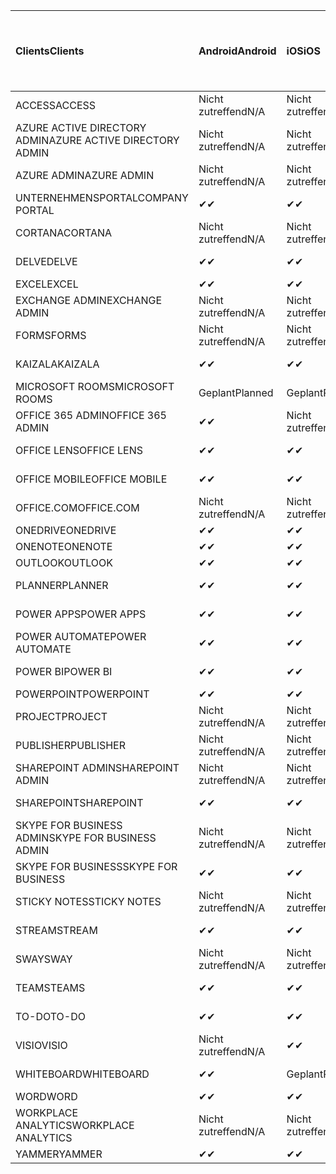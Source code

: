 <!-- This file is generated automatically. Changes made to this file will be overwritten.-->
|<span data-ttu-id="709e9-101">Clients</span><span class="sxs-lookup"><span data-stu-id="709e9-101">Clients</span></span>|<span data-ttu-id="709e9-102">Android</span><span class="sxs-lookup"><span data-stu-id="709e9-102">Android</span></span>|<span data-ttu-id="709e9-103">iOS</span><span class="sxs-lookup"><span data-stu-id="709e9-103">iOS</span></span>|<span data-ttu-id="709e9-104">Mac</span><span class="sxs-lookup"><span data-stu-id="709e9-104">Mac</span></span>|<span data-ttu-id="709e9-105">Windows 10</span><span class="sxs-lookup"><span data-stu-id="709e9-105">Windows 10</span></span><br><span data-ttu-id="709e9-106">Desktop</span><span class="sxs-lookup"><span data-stu-id="709e9-106">Desktop</span></span>|<span data-ttu-id="709e9-107">Windows 10</span><span class="sxs-lookup"><span data-stu-id="709e9-107">Windows 10</span></span><br><span data-ttu-id="709e9-108">Moderne Apps</span><span class="sxs-lookup"><span data-stu-id="709e9-108">Modern Apps</span></span>|
|:-|:-|:-|:-|:-|:-|
|<span data-ttu-id="709e9-109">ACCESS</span><span class="sxs-lookup"><span data-stu-id="709e9-109">ACCESS</span></span>|<span data-ttu-id="709e9-110">Nicht zutreffend</span><span class="sxs-lookup"><span data-stu-id="709e9-110">N/A</span></span>|<span data-ttu-id="709e9-111">Nicht zutreffend</span><span class="sxs-lookup"><span data-stu-id="709e9-111">N/A</span></span>|<span data-ttu-id="709e9-112">Nicht zutreffend</span><span class="sxs-lookup"><span data-stu-id="709e9-112">N/A</span></span>|<span data-ttu-id="709e9-113">✔</span><span class="sxs-lookup"><span data-stu-id="709e9-113">✔</span></span>|<span data-ttu-id="709e9-114">Nicht zutreffend</span><span class="sxs-lookup"><span data-stu-id="709e9-114">N/A</span></span>|
|<span data-ttu-id="709e9-115">AZURE ACTIVE DIRECTORY ADMIN</span><span class="sxs-lookup"><span data-stu-id="709e9-115">AZURE ACTIVE DIRECTORY ADMIN</span></span>|<span data-ttu-id="709e9-116">Nicht zutreffend</span><span class="sxs-lookup"><span data-stu-id="709e9-116">N/A</span></span>|<span data-ttu-id="709e9-117">Nicht zutreffend</span><span class="sxs-lookup"><span data-stu-id="709e9-117">N/A</span></span>|<span data-ttu-id="709e9-118">Nicht zutreffend</span><span class="sxs-lookup"><span data-stu-id="709e9-118">N/A</span></span>|<span data-ttu-id="709e9-119">✔</span><span class="sxs-lookup"><span data-stu-id="709e9-119">✔</span></span>|<span data-ttu-id="709e9-120">Nicht zutreffend</span><span class="sxs-lookup"><span data-stu-id="709e9-120">N/A</span></span>|
|<span data-ttu-id="709e9-121">AZURE ADMIN</span><span class="sxs-lookup"><span data-stu-id="709e9-121">AZURE ADMIN</span></span>|<span data-ttu-id="709e9-122">Nicht zutreffend</span><span class="sxs-lookup"><span data-stu-id="709e9-122">N/A</span></span>|<span data-ttu-id="709e9-123">Nicht zutreffend</span><span class="sxs-lookup"><span data-stu-id="709e9-123">N/A</span></span>|<span data-ttu-id="709e9-124">Nicht zutreffend</span><span class="sxs-lookup"><span data-stu-id="709e9-124">N/A</span></span>|<span data-ttu-id="709e9-125">Nicht zutreffend</span><span class="sxs-lookup"><span data-stu-id="709e9-125">N/A</span></span>|<span data-ttu-id="709e9-126">Nicht zutreffend</span><span class="sxs-lookup"><span data-stu-id="709e9-126">N/A</span></span>|
|<span data-ttu-id="709e9-127">UNTERNEHMENSPORTAL</span><span class="sxs-lookup"><span data-stu-id="709e9-127">COMPANY PORTAL</span></span>|<span data-ttu-id="709e9-128">✔</span><span class="sxs-lookup"><span data-stu-id="709e9-128">✔</span></span>|<span data-ttu-id="709e9-129">✔</span><span class="sxs-lookup"><span data-stu-id="709e9-129">✔</span></span>|<span data-ttu-id="709e9-130">✔</span><span class="sxs-lookup"><span data-stu-id="709e9-130">✔</span></span>|<span data-ttu-id="709e9-131">Nicht zutreffend</span><span class="sxs-lookup"><span data-stu-id="709e9-131">N/A</span></span>|<span data-ttu-id="709e9-132">✔</span><span class="sxs-lookup"><span data-stu-id="709e9-132">✔</span></span>|
|<span data-ttu-id="709e9-133">CORTANA</span><span class="sxs-lookup"><span data-stu-id="709e9-133">CORTANA</span></span>|<span data-ttu-id="709e9-134">Nicht zutreffend</span><span class="sxs-lookup"><span data-stu-id="709e9-134">N/A</span></span>|<span data-ttu-id="709e9-135">Nicht zutreffend</span><span class="sxs-lookup"><span data-stu-id="709e9-135">N/A</span></span>|<span data-ttu-id="709e9-136">Nicht zutreffend</span><span class="sxs-lookup"><span data-stu-id="709e9-136">N/A</span></span>|<span data-ttu-id="709e9-137">Nicht zutreffend</span><span class="sxs-lookup"><span data-stu-id="709e9-137">N/A</span></span>|<span data-ttu-id="709e9-138">✔</span><span class="sxs-lookup"><span data-stu-id="709e9-138">✔</span></span>|
|<span data-ttu-id="709e9-139">DELVE</span><span class="sxs-lookup"><span data-stu-id="709e9-139">DELVE</span></span>|<span data-ttu-id="709e9-140">✔</span><span class="sxs-lookup"><span data-stu-id="709e9-140">✔</span></span>|<span data-ttu-id="709e9-141">✔</span><span class="sxs-lookup"><span data-stu-id="709e9-141">✔</span></span>|<span data-ttu-id="709e9-142">Nicht zutreffend</span><span class="sxs-lookup"><span data-stu-id="709e9-142">N/A</span></span>|<span data-ttu-id="709e9-143">Nicht zutreffend</span><span class="sxs-lookup"><span data-stu-id="709e9-143">N/A</span></span>|<span data-ttu-id="709e9-144">Nicht zutreffend</span><span class="sxs-lookup"><span data-stu-id="709e9-144">N/A</span></span>|
|<span data-ttu-id="709e9-145">EXCEL</span><span class="sxs-lookup"><span data-stu-id="709e9-145">EXCEL</span></span>|<span data-ttu-id="709e9-146">✔</span><span class="sxs-lookup"><span data-stu-id="709e9-146">✔</span></span>|<span data-ttu-id="709e9-147">✔</span><span class="sxs-lookup"><span data-stu-id="709e9-147">✔</span></span>|<span data-ttu-id="709e9-148">✔</span><span class="sxs-lookup"><span data-stu-id="709e9-148">✔</span></span>|<span data-ttu-id="709e9-149">✔</span><span class="sxs-lookup"><span data-stu-id="709e9-149">✔</span></span>|<span data-ttu-id="709e9-150">✔</span><span class="sxs-lookup"><span data-stu-id="709e9-150">✔</span></span>|
|<span data-ttu-id="709e9-151">EXCHANGE ADMIN</span><span class="sxs-lookup"><span data-stu-id="709e9-151">EXCHANGE ADMIN</span></span>|<span data-ttu-id="709e9-152">Nicht zutreffend</span><span class="sxs-lookup"><span data-stu-id="709e9-152">N/A</span></span>|<span data-ttu-id="709e9-153">Nicht zutreffend</span><span class="sxs-lookup"><span data-stu-id="709e9-153">N/A</span></span>|<span data-ttu-id="709e9-154">Nicht zutreffend</span><span class="sxs-lookup"><span data-stu-id="709e9-154">N/A</span></span>|<span data-ttu-id="709e9-155">✔</span><span class="sxs-lookup"><span data-stu-id="709e9-155">✔</span></span>|<span data-ttu-id="709e9-156">Nicht zutreffend</span><span class="sxs-lookup"><span data-stu-id="709e9-156">N/A</span></span>|
|<span data-ttu-id="709e9-157">FORMS</span><span class="sxs-lookup"><span data-stu-id="709e9-157">FORMS</span></span>|<span data-ttu-id="709e9-158">Nicht zutreffend</span><span class="sxs-lookup"><span data-stu-id="709e9-158">N/A</span></span>|<span data-ttu-id="709e9-159">Nicht zutreffend</span><span class="sxs-lookup"><span data-stu-id="709e9-159">N/A</span></span>|<span data-ttu-id="709e9-160">Nicht zutreffend</span><span class="sxs-lookup"><span data-stu-id="709e9-160">N/A</span></span>|<span data-ttu-id="709e9-161">Nicht zutreffend</span><span class="sxs-lookup"><span data-stu-id="709e9-161">N/A</span></span>|<span data-ttu-id="709e9-162">Nicht zutreffend</span><span class="sxs-lookup"><span data-stu-id="709e9-162">N/A</span></span>|
|<span data-ttu-id="709e9-163">KAIZALA</span><span class="sxs-lookup"><span data-stu-id="709e9-163">KAIZALA</span></span>|<span data-ttu-id="709e9-164">✔</span><span class="sxs-lookup"><span data-stu-id="709e9-164">✔</span></span>|<span data-ttu-id="709e9-165">✔</span><span class="sxs-lookup"><span data-stu-id="709e9-165">✔</span></span>|<span data-ttu-id="709e9-166">Nicht zutreffend</span><span class="sxs-lookup"><span data-stu-id="709e9-166">N/A</span></span>|<span data-ttu-id="709e9-167">Nicht zutreffend</span><span class="sxs-lookup"><span data-stu-id="709e9-167">N/A</span></span>|<span data-ttu-id="709e9-168">Nicht zutreffend</span><span class="sxs-lookup"><span data-stu-id="709e9-168">N/A</span></span>|
|<span data-ttu-id="709e9-169">MICROSOFT ROOMS</span><span class="sxs-lookup"><span data-stu-id="709e9-169">MICROSOFT ROOMS</span></span>|<span data-ttu-id="709e9-170">Geplant</span><span class="sxs-lookup"><span data-stu-id="709e9-170">Planned</span></span>|<span data-ttu-id="709e9-171">Geplant</span><span class="sxs-lookup"><span data-stu-id="709e9-171">Planned</span></span>|<span data-ttu-id="709e9-172">Nicht zutreffend</span><span class="sxs-lookup"><span data-stu-id="709e9-172">N/A</span></span>|<span data-ttu-id="709e9-173">Nicht zutreffend</span><span class="sxs-lookup"><span data-stu-id="709e9-173">N/A</span></span>|<span data-ttu-id="709e9-174">Nicht zutreffend</span><span class="sxs-lookup"><span data-stu-id="709e9-174">N/A</span></span>|
|<span data-ttu-id="709e9-175">OFFICE 365 ADMIN</span><span class="sxs-lookup"><span data-stu-id="709e9-175">OFFICE 365 ADMIN</span></span>|<span data-ttu-id="709e9-176">✔</span><span class="sxs-lookup"><span data-stu-id="709e9-176">✔</span></span>|<span data-ttu-id="709e9-177">Nicht zutreffend</span><span class="sxs-lookup"><span data-stu-id="709e9-177">N/A</span></span>|<span data-ttu-id="709e9-178">Nicht zutreffend</span><span class="sxs-lookup"><span data-stu-id="709e9-178">N/A</span></span>|<span data-ttu-id="709e9-179">Nicht zutreffend</span><span class="sxs-lookup"><span data-stu-id="709e9-179">N/A</span></span>|<span data-ttu-id="709e9-180">Nicht zutreffend</span><span class="sxs-lookup"><span data-stu-id="709e9-180">N/A</span></span>|
|<span data-ttu-id="709e9-181">OFFICE LENS</span><span class="sxs-lookup"><span data-stu-id="709e9-181">OFFICE LENS</span></span>|<span data-ttu-id="709e9-182">✔</span><span class="sxs-lookup"><span data-stu-id="709e9-182">✔</span></span>|<span data-ttu-id="709e9-183">✔</span><span class="sxs-lookup"><span data-stu-id="709e9-183">✔</span></span>|<span data-ttu-id="709e9-184">Nicht zutreffend</span><span class="sxs-lookup"><span data-stu-id="709e9-184">N/A</span></span>|<span data-ttu-id="709e9-185">Nicht zutreffend</span><span class="sxs-lookup"><span data-stu-id="709e9-185">N/A</span></span>|<span data-ttu-id="709e9-186">✔</span><span class="sxs-lookup"><span data-stu-id="709e9-186">✔</span></span>|
|<span data-ttu-id="709e9-187">OFFICE MOBILE</span><span class="sxs-lookup"><span data-stu-id="709e9-187">OFFICE MOBILE</span></span>|<span data-ttu-id="709e9-188">✔</span><span class="sxs-lookup"><span data-stu-id="709e9-188">✔</span></span>|<span data-ttu-id="709e9-189">✔</span><span class="sxs-lookup"><span data-stu-id="709e9-189">✔</span></span>|<span data-ttu-id="709e9-190">Nicht zutreffend</span><span class="sxs-lookup"><span data-stu-id="709e9-190">N/A</span></span>|<span data-ttu-id="709e9-191">Nicht zutreffend</span><span class="sxs-lookup"><span data-stu-id="709e9-191">N/A</span></span>|<span data-ttu-id="709e9-192">Nicht zutreffend</span><span class="sxs-lookup"><span data-stu-id="709e9-192">N/A</span></span>|
|<span data-ttu-id="709e9-193">OFFICE.COM</span><span class="sxs-lookup"><span data-stu-id="709e9-193">OFFICE.COM</span></span>|<span data-ttu-id="709e9-194">Nicht zutreffend</span><span class="sxs-lookup"><span data-stu-id="709e9-194">N/A</span></span>|<span data-ttu-id="709e9-195">Nicht zutreffend</span><span class="sxs-lookup"><span data-stu-id="709e9-195">N/A</span></span>|<span data-ttu-id="709e9-196">Nicht zutreffend</span><span class="sxs-lookup"><span data-stu-id="709e9-196">N/A</span></span>|<span data-ttu-id="709e9-197">Nicht zutreffend</span><span class="sxs-lookup"><span data-stu-id="709e9-197">N/A</span></span>|<span data-ttu-id="709e9-198">✔</span><span class="sxs-lookup"><span data-stu-id="709e9-198">✔</span></span>|
|<span data-ttu-id="709e9-199">ONEDRIVE</span><span class="sxs-lookup"><span data-stu-id="709e9-199">ONEDRIVE</span></span>|<span data-ttu-id="709e9-200">✔</span><span class="sxs-lookup"><span data-stu-id="709e9-200">✔</span></span>|<span data-ttu-id="709e9-201">✔</span><span class="sxs-lookup"><span data-stu-id="709e9-201">✔</span></span>|<span data-ttu-id="709e9-202">✔</span><span class="sxs-lookup"><span data-stu-id="709e9-202">✔</span></span>|<span data-ttu-id="709e9-203">✔</span><span class="sxs-lookup"><span data-stu-id="709e9-203">✔</span></span>|<span data-ttu-id="709e9-204">✔</span><span class="sxs-lookup"><span data-stu-id="709e9-204">✔</span></span>|
|<span data-ttu-id="709e9-205">ONENOTE</span><span class="sxs-lookup"><span data-stu-id="709e9-205">ONENOTE</span></span>|<span data-ttu-id="709e9-206">✔</span><span class="sxs-lookup"><span data-stu-id="709e9-206">✔</span></span>|<span data-ttu-id="709e9-207">✔</span><span class="sxs-lookup"><span data-stu-id="709e9-207">✔</span></span>|<span data-ttu-id="709e9-208">✔</span><span class="sxs-lookup"><span data-stu-id="709e9-208">✔</span></span>|<span data-ttu-id="709e9-209">✔</span><span class="sxs-lookup"><span data-stu-id="709e9-209">✔</span></span>|<span data-ttu-id="709e9-210">✔</span><span class="sxs-lookup"><span data-stu-id="709e9-210">✔</span></span>|
|<span data-ttu-id="709e9-211">OUTLOOK</span><span class="sxs-lookup"><span data-stu-id="709e9-211">OUTLOOK</span></span>|<span data-ttu-id="709e9-212">✔</span><span class="sxs-lookup"><span data-stu-id="709e9-212">✔</span></span>|<span data-ttu-id="709e9-213">✔</span><span class="sxs-lookup"><span data-stu-id="709e9-213">✔</span></span>|<span data-ttu-id="709e9-214">✔</span><span class="sxs-lookup"><span data-stu-id="709e9-214">✔</span></span>|<span data-ttu-id="709e9-215">✔</span><span class="sxs-lookup"><span data-stu-id="709e9-215">✔</span></span>|<span data-ttu-id="709e9-216">✔</span><span class="sxs-lookup"><span data-stu-id="709e9-216">✔</span></span>|
|<span data-ttu-id="709e9-217">PLANNER</span><span class="sxs-lookup"><span data-stu-id="709e9-217">PLANNER</span></span>|<span data-ttu-id="709e9-218">✔</span><span class="sxs-lookup"><span data-stu-id="709e9-218">✔</span></span>|<span data-ttu-id="709e9-219">✔</span><span class="sxs-lookup"><span data-stu-id="709e9-219">✔</span></span>|<span data-ttu-id="709e9-220">Nicht zutreffend</span><span class="sxs-lookup"><span data-stu-id="709e9-220">N/A</span></span>|<span data-ttu-id="709e9-221">Nicht zutreffend</span><span class="sxs-lookup"><span data-stu-id="709e9-221">N/A</span></span>|<span data-ttu-id="709e9-222">Nicht zutreffend</span><span class="sxs-lookup"><span data-stu-id="709e9-222">N/A</span></span>|
|<span data-ttu-id="709e9-223">POWER APPS</span><span class="sxs-lookup"><span data-stu-id="709e9-223">POWER APPS</span></span>|<span data-ttu-id="709e9-224">✔</span><span class="sxs-lookup"><span data-stu-id="709e9-224">✔</span></span>|<span data-ttu-id="709e9-225">✔</span><span class="sxs-lookup"><span data-stu-id="709e9-225">✔</span></span>|<span data-ttu-id="709e9-226">Nicht zutreffend</span><span class="sxs-lookup"><span data-stu-id="709e9-226">N/A</span></span>|<span data-ttu-id="709e9-227">Nicht zutreffend</span><span class="sxs-lookup"><span data-stu-id="709e9-227">N/A</span></span>|<span data-ttu-id="709e9-228">✔</span><span class="sxs-lookup"><span data-stu-id="709e9-228">✔</span></span>|
|<span data-ttu-id="709e9-229">POWER AUTOMATE</span><span class="sxs-lookup"><span data-stu-id="709e9-229">POWER AUTOMATE</span></span>|<span data-ttu-id="709e9-230">✔</span><span class="sxs-lookup"><span data-stu-id="709e9-230">✔</span></span>|<span data-ttu-id="709e9-231">✔</span><span class="sxs-lookup"><span data-stu-id="709e9-231">✔</span></span>|<span data-ttu-id="709e9-232">Nicht zutreffend</span><span class="sxs-lookup"><span data-stu-id="709e9-232">N/A</span></span>|<span data-ttu-id="709e9-233">Nicht zutreffend</span><span class="sxs-lookup"><span data-stu-id="709e9-233">N/A</span></span>|<span data-ttu-id="709e9-234">Nicht zutreffend</span><span class="sxs-lookup"><span data-stu-id="709e9-234">N/A</span></span>|
|<span data-ttu-id="709e9-235">POWER BI</span><span class="sxs-lookup"><span data-stu-id="709e9-235">POWER BI</span></span>|<span data-ttu-id="709e9-236">✔</span><span class="sxs-lookup"><span data-stu-id="709e9-236">✔</span></span>|<span data-ttu-id="709e9-237">✔</span><span class="sxs-lookup"><span data-stu-id="709e9-237">✔</span></span>|<span data-ttu-id="709e9-238">Nicht zutreffend</span><span class="sxs-lookup"><span data-stu-id="709e9-238">N/A</span></span>|<span data-ttu-id="709e9-239">✔</span><span class="sxs-lookup"><span data-stu-id="709e9-239">✔</span></span>|<span data-ttu-id="709e9-240">✔</span><span class="sxs-lookup"><span data-stu-id="709e9-240">✔</span></span>|
|<span data-ttu-id="709e9-241">POWERPOINT</span><span class="sxs-lookup"><span data-stu-id="709e9-241">POWERPOINT</span></span>|<span data-ttu-id="709e9-242">✔</span><span class="sxs-lookup"><span data-stu-id="709e9-242">✔</span></span>|<span data-ttu-id="709e9-243">✔</span><span class="sxs-lookup"><span data-stu-id="709e9-243">✔</span></span>|<span data-ttu-id="709e9-244">✔</span><span class="sxs-lookup"><span data-stu-id="709e9-244">✔</span></span>|<span data-ttu-id="709e9-245">✔</span><span class="sxs-lookup"><span data-stu-id="709e9-245">✔</span></span>|<span data-ttu-id="709e9-246">✔</span><span class="sxs-lookup"><span data-stu-id="709e9-246">✔</span></span>|
|<span data-ttu-id="709e9-247">PROJECT</span><span class="sxs-lookup"><span data-stu-id="709e9-247">PROJECT</span></span>|<span data-ttu-id="709e9-248">Nicht zutreffend</span><span class="sxs-lookup"><span data-stu-id="709e9-248">N/A</span></span>|<span data-ttu-id="709e9-249">Nicht zutreffend</span><span class="sxs-lookup"><span data-stu-id="709e9-249">N/A</span></span>|<span data-ttu-id="709e9-250">Nicht zutreffend</span><span class="sxs-lookup"><span data-stu-id="709e9-250">N/A</span></span>|<span data-ttu-id="709e9-251">✔</span><span class="sxs-lookup"><span data-stu-id="709e9-251">✔</span></span>|<span data-ttu-id="709e9-252">Nicht zutreffend</span><span class="sxs-lookup"><span data-stu-id="709e9-252">N/A</span></span>|
|<span data-ttu-id="709e9-253">PUBLISHER</span><span class="sxs-lookup"><span data-stu-id="709e9-253">PUBLISHER</span></span>|<span data-ttu-id="709e9-254">Nicht zutreffend</span><span class="sxs-lookup"><span data-stu-id="709e9-254">N/A</span></span>|<span data-ttu-id="709e9-255">Nicht zutreffend</span><span class="sxs-lookup"><span data-stu-id="709e9-255">N/A</span></span>|<span data-ttu-id="709e9-256">Nicht zutreffend</span><span class="sxs-lookup"><span data-stu-id="709e9-256">N/A</span></span>|<span data-ttu-id="709e9-257">✔</span><span class="sxs-lookup"><span data-stu-id="709e9-257">✔</span></span>|<span data-ttu-id="709e9-258">Nicht zutreffend</span><span class="sxs-lookup"><span data-stu-id="709e9-258">N/A</span></span>|
|<span data-ttu-id="709e9-259">SHAREPOINT ADMIN</span><span class="sxs-lookup"><span data-stu-id="709e9-259">SHAREPOINT ADMIN</span></span>|<span data-ttu-id="709e9-260">Nicht zutreffend</span><span class="sxs-lookup"><span data-stu-id="709e9-260">N/A</span></span>|<span data-ttu-id="709e9-261">Nicht zutreffend</span><span class="sxs-lookup"><span data-stu-id="709e9-261">N/A</span></span>|<span data-ttu-id="709e9-262">Nicht zutreffend</span><span class="sxs-lookup"><span data-stu-id="709e9-262">N/A</span></span>|<span data-ttu-id="709e9-263">✔</span><span class="sxs-lookup"><span data-stu-id="709e9-263">✔</span></span>|<span data-ttu-id="709e9-264">Nicht zutreffend</span><span class="sxs-lookup"><span data-stu-id="709e9-264">N/A</span></span>|
|<span data-ttu-id="709e9-265">SHAREPOINT</span><span class="sxs-lookup"><span data-stu-id="709e9-265">SHAREPOINT</span></span>|<span data-ttu-id="709e9-266">✔</span><span class="sxs-lookup"><span data-stu-id="709e9-266">✔</span></span>|<span data-ttu-id="709e9-267">✔</span><span class="sxs-lookup"><span data-stu-id="709e9-267">✔</span></span>|<span data-ttu-id="709e9-268">Nicht zutreffend</span><span class="sxs-lookup"><span data-stu-id="709e9-268">N/A</span></span>|<span data-ttu-id="709e9-269">Nicht zutreffend</span><span class="sxs-lookup"><span data-stu-id="709e9-269">N/A</span></span>|<span data-ttu-id="709e9-270">Nicht zutreffend</span><span class="sxs-lookup"><span data-stu-id="709e9-270">N/A</span></span>|
|<span data-ttu-id="709e9-271">SKYPE FOR BUSINESS ADMIN</span><span class="sxs-lookup"><span data-stu-id="709e9-271">SKYPE FOR BUSINESS ADMIN</span></span>|<span data-ttu-id="709e9-272">Nicht zutreffend</span><span class="sxs-lookup"><span data-stu-id="709e9-272">N/A</span></span>|<span data-ttu-id="709e9-273">Nicht zutreffend</span><span class="sxs-lookup"><span data-stu-id="709e9-273">N/A</span></span>|<span data-ttu-id="709e9-274">Nicht zutreffend</span><span class="sxs-lookup"><span data-stu-id="709e9-274">N/A</span></span>|<span data-ttu-id="709e9-275">✔</span><span class="sxs-lookup"><span data-stu-id="709e9-275">✔</span></span>|<span data-ttu-id="709e9-276">Nicht zutreffend</span><span class="sxs-lookup"><span data-stu-id="709e9-276">N/A</span></span>|
|<span data-ttu-id="709e9-277">SKYPE FOR BUSINESS</span><span class="sxs-lookup"><span data-stu-id="709e9-277">SKYPE FOR BUSINESS</span></span>|<span data-ttu-id="709e9-278">✔</span><span class="sxs-lookup"><span data-stu-id="709e9-278">✔</span></span>|<span data-ttu-id="709e9-279">✔</span><span class="sxs-lookup"><span data-stu-id="709e9-279">✔</span></span>|<span data-ttu-id="709e9-280">✔</span><span class="sxs-lookup"><span data-stu-id="709e9-280">✔</span></span>|<span data-ttu-id="709e9-281">✔</span><span class="sxs-lookup"><span data-stu-id="709e9-281">✔</span></span>|<span data-ttu-id="709e9-282">Nicht zutreffend</span><span class="sxs-lookup"><span data-stu-id="709e9-282">N/A</span></span>|
|<span data-ttu-id="709e9-283">STICKY NOTES</span><span class="sxs-lookup"><span data-stu-id="709e9-283">STICKY NOTES</span></span>|<span data-ttu-id="709e9-284">Nicht zutreffend</span><span class="sxs-lookup"><span data-stu-id="709e9-284">N/A</span></span>|<span data-ttu-id="709e9-285">Nicht zutreffend</span><span class="sxs-lookup"><span data-stu-id="709e9-285">N/A</span></span>|<span data-ttu-id="709e9-286">Nicht zutreffend</span><span class="sxs-lookup"><span data-stu-id="709e9-286">N/A</span></span>|<span data-ttu-id="709e9-287">Nicht zutreffend</span><span class="sxs-lookup"><span data-stu-id="709e9-287">N/A</span></span>|<span data-ttu-id="709e9-288">✔</span><span class="sxs-lookup"><span data-stu-id="709e9-288">✔</span></span>|
|<span data-ttu-id="709e9-289">STREAM</span><span class="sxs-lookup"><span data-stu-id="709e9-289">STREAM</span></span>|<span data-ttu-id="709e9-290">✔</span><span class="sxs-lookup"><span data-stu-id="709e9-290">✔</span></span>|<span data-ttu-id="709e9-291">✔</span><span class="sxs-lookup"><span data-stu-id="709e9-291">✔</span></span>|<span data-ttu-id="709e9-292">Nicht zutreffend</span><span class="sxs-lookup"><span data-stu-id="709e9-292">N/A</span></span>|<span data-ttu-id="709e9-293">Nicht zutreffend</span><span class="sxs-lookup"><span data-stu-id="709e9-293">N/A</span></span>|<span data-ttu-id="709e9-294">Nicht zutreffend</span><span class="sxs-lookup"><span data-stu-id="709e9-294">N/A</span></span>|
|<span data-ttu-id="709e9-295">SWAY</span><span class="sxs-lookup"><span data-stu-id="709e9-295">SWAY</span></span>|<span data-ttu-id="709e9-296">Nicht zutreffend</span><span class="sxs-lookup"><span data-stu-id="709e9-296">N/A</span></span>|<span data-ttu-id="709e9-297">Nicht zutreffend</span><span class="sxs-lookup"><span data-stu-id="709e9-297">N/A</span></span>|<span data-ttu-id="709e9-298">Nicht zutreffend</span><span class="sxs-lookup"><span data-stu-id="709e9-298">N/A</span></span>|<span data-ttu-id="709e9-299">Nicht zutreffend</span><span class="sxs-lookup"><span data-stu-id="709e9-299">N/A</span></span>|<span data-ttu-id="709e9-300">✔</span><span class="sxs-lookup"><span data-stu-id="709e9-300">✔</span></span>|
|<span data-ttu-id="709e9-301">TEAMS</span><span class="sxs-lookup"><span data-stu-id="709e9-301">TEAMS</span></span>|<span data-ttu-id="709e9-302">✔</span><span class="sxs-lookup"><span data-stu-id="709e9-302">✔</span></span>|<span data-ttu-id="709e9-303">✔</span><span class="sxs-lookup"><span data-stu-id="709e9-303">✔</span></span>|<span data-ttu-id="709e9-304">✔</span><span class="sxs-lookup"><span data-stu-id="709e9-304">✔</span></span>|<span data-ttu-id="709e9-305">Geplant</span><span class="sxs-lookup"><span data-stu-id="709e9-305">Planned</span></span>|<span data-ttu-id="709e9-306">Nicht zutreffend</span><span class="sxs-lookup"><span data-stu-id="709e9-306">N/A</span></span>|
|<span data-ttu-id="709e9-307">TO-DO</span><span class="sxs-lookup"><span data-stu-id="709e9-307">TO-DO</span></span>|<span data-ttu-id="709e9-308">✔</span><span class="sxs-lookup"><span data-stu-id="709e9-308">✔</span></span>|<span data-ttu-id="709e9-309">✔</span><span class="sxs-lookup"><span data-stu-id="709e9-309">✔</span></span>|<span data-ttu-id="709e9-310">✔</span><span class="sxs-lookup"><span data-stu-id="709e9-310">✔</span></span>|<span data-ttu-id="709e9-311">Nicht zutreffend</span><span class="sxs-lookup"><span data-stu-id="709e9-311">N/A</span></span>|<span data-ttu-id="709e9-312">✔</span><span class="sxs-lookup"><span data-stu-id="709e9-312">✔</span></span>|
|<span data-ttu-id="709e9-313">VISIO</span><span class="sxs-lookup"><span data-stu-id="709e9-313">VISIO</span></span>|<span data-ttu-id="709e9-314">Nicht zutreffend</span><span class="sxs-lookup"><span data-stu-id="709e9-314">N/A</span></span>|<span data-ttu-id="709e9-315">✔</span><span class="sxs-lookup"><span data-stu-id="709e9-315">✔</span></span>|<span data-ttu-id="709e9-316">Nicht zutreffend</span><span class="sxs-lookup"><span data-stu-id="709e9-316">N/A</span></span>|<span data-ttu-id="709e9-317">✔</span><span class="sxs-lookup"><span data-stu-id="709e9-317">✔</span></span>|<span data-ttu-id="709e9-318">Nicht zutreffend</span><span class="sxs-lookup"><span data-stu-id="709e9-318">N/A</span></span>|
|<span data-ttu-id="709e9-319">WHITEBOARD</span><span class="sxs-lookup"><span data-stu-id="709e9-319">WHITEBOARD</span></span>|<span data-ttu-id="709e9-320">✔</span><span class="sxs-lookup"><span data-stu-id="709e9-320">✔</span></span>|<span data-ttu-id="709e9-321">Geplant</span><span class="sxs-lookup"><span data-stu-id="709e9-321">Planned</span></span>|<span data-ttu-id="709e9-322">Nicht zutreffend</span><span class="sxs-lookup"><span data-stu-id="709e9-322">N/A</span></span>|<span data-ttu-id="709e9-323">Nicht zutreffend</span><span class="sxs-lookup"><span data-stu-id="709e9-323">N/A</span></span>|<span data-ttu-id="709e9-324">✔</span><span class="sxs-lookup"><span data-stu-id="709e9-324">✔</span></span>|
|<span data-ttu-id="709e9-325">WORD</span><span class="sxs-lookup"><span data-stu-id="709e9-325">WORD</span></span>|<span data-ttu-id="709e9-326">✔</span><span class="sxs-lookup"><span data-stu-id="709e9-326">✔</span></span>|<span data-ttu-id="709e9-327">✔</span><span class="sxs-lookup"><span data-stu-id="709e9-327">✔</span></span>|<span data-ttu-id="709e9-328">✔</span><span class="sxs-lookup"><span data-stu-id="709e9-328">✔</span></span>|<span data-ttu-id="709e9-329">✔</span><span class="sxs-lookup"><span data-stu-id="709e9-329">✔</span></span>|<span data-ttu-id="709e9-330">✔</span><span class="sxs-lookup"><span data-stu-id="709e9-330">✔</span></span>|
|<span data-ttu-id="709e9-331">WORKPLACE ANALYTICS</span><span class="sxs-lookup"><span data-stu-id="709e9-331">WORKPLACE ANALYTICS</span></span>|<span data-ttu-id="709e9-332">Nicht zutreffend</span><span class="sxs-lookup"><span data-stu-id="709e9-332">N/A</span></span>|<span data-ttu-id="709e9-333">Nicht zutreffend</span><span class="sxs-lookup"><span data-stu-id="709e9-333">N/A</span></span>|<span data-ttu-id="709e9-334">Nicht zutreffend</span><span class="sxs-lookup"><span data-stu-id="709e9-334">N/A</span></span>|<span data-ttu-id="709e9-335">Nicht zutreffend</span><span class="sxs-lookup"><span data-stu-id="709e9-335">N/A</span></span>|<span data-ttu-id="709e9-336">Nicht zutreffend</span><span class="sxs-lookup"><span data-stu-id="709e9-336">N/A</span></span>|
|<span data-ttu-id="709e9-337">YAMMER</span><span class="sxs-lookup"><span data-stu-id="709e9-337">YAMMER</span></span>|<span data-ttu-id="709e9-338">✔</span><span class="sxs-lookup"><span data-stu-id="709e9-338">✔</span></span>|<span data-ttu-id="709e9-339">✔</span><span class="sxs-lookup"><span data-stu-id="709e9-339">✔</span></span>|<span data-ttu-id="709e9-340">Geplant</span><span class="sxs-lookup"><span data-stu-id="709e9-340">Planned</span></span>|<span data-ttu-id="709e9-341">Geplant</span><span class="sxs-lookup"><span data-stu-id="709e9-341">Planned</span></span>|<span data-ttu-id="709e9-342">–</span><span class="sxs-lookup"><span data-stu-id="709e9-342">N/A</span></span>|

